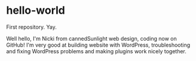 # hello-world
First repository. Yay.

Well hello, I'm Nicki from cannedSunlight web design, coding now on GitHub!
I'm very good at building website with WordPress, troubleshooting and fixing WordPress problems and making plugins work nicely together.
